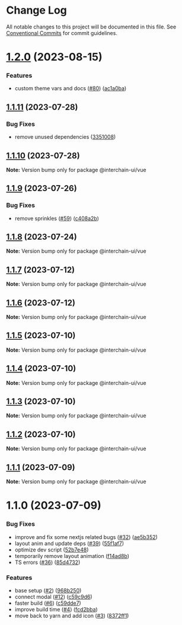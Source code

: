 # Change Log

All notable changes to this project will be documented in this file.
See [Conventional Commits](https://conventionalcommits.org) for commit guidelines.

# [1.2.0](https://github.com/cosmology-tech/interchain-ui/compare/@interchain-ui/vue@1.1.11...@interchain-ui/vue@1.2.0) (2023-08-15)

### Features

- custom theme vars and docs ([#80](https://github.com/cosmology-tech/interchain-ui/issues/80)) ([ac1a0ba](https://github.com/cosmology-tech/interchain-ui/commit/ac1a0ba57082fe3d6647c18e8107ab56047ef6e2))

## [1.1.11](https://github.com/cosmology-tech/interchain-ui/compare/@interchain-ui/vue@1.1.10...@interchain-ui/vue@1.1.11) (2023-07-28)

### Bug Fixes

- remove unused dependencies ([3351008](https://github.com/cosmology-tech/interchain-ui/commit/3351008f19901b6b5ef8c236f9ef5567e239a98f))

## [1.1.10](https://github.com/cosmology-tech/interchain-ui/compare/@interchain-ui/vue@1.1.9...@interchain-ui/vue@1.1.10) (2023-07-28)

**Note:** Version bump only for package @interchain-ui/vue

## [1.1.9](https://github.com/cosmology-tech/interchain-ui/compare/@interchain-ui/vue@1.1.8...@interchain-ui/vue@1.1.9) (2023-07-26)

### Bug Fixes

- remove sprinkles ([#59](https://github.com/cosmology-tech/interchain-ui/issues/59)) ([c408a2b](https://github.com/cosmology-tech/interchain-ui/commit/c408a2bb16e1b62440e825de938bf526e8397749))

## [1.1.8](https://github.com/cosmology-tech/interchain-ui/compare/@interchain-ui/vue@1.1.7...@interchain-ui/vue@1.1.8) (2023-07-24)

**Note:** Version bump only for package @interchain-ui/vue

## [1.1.7](https://github.com/cosmology-tech/interchain-ui/compare/@interchain-ui/vue@1.1.6...@interchain-ui/vue@1.1.7) (2023-07-12)

**Note:** Version bump only for package @interchain-ui/vue

## [1.1.6](https://github.com/cosmology-tech/interchain-ui/compare/@interchain-ui/vue@1.1.5...@interchain-ui/vue@1.1.6) (2023-07-12)

**Note:** Version bump only for package @interchain-ui/vue

## [1.1.5](https://github.com/cosmology-tech/interchain-ui/compare/@interchain-ui/vue@1.1.4...@interchain-ui/vue@1.1.5) (2023-07-10)

**Note:** Version bump only for package @interchain-ui/vue

## [1.1.4](https://github.com/cosmology-tech/interchain-ui/compare/@interchain-ui/vue@1.1.3...@interchain-ui/vue@1.1.4) (2023-07-10)

**Note:** Version bump only for package @interchain-ui/vue

## [1.1.3](https://github.com/cosmology-tech/interchain-ui/compare/@interchain-ui/vue@1.1.2...@interchain-ui/vue@1.1.3) (2023-07-10)

**Note:** Version bump only for package @interchain-ui/vue

## [1.1.2](https://github.com/cosmology-tech/interchain-ui/compare/@interchain-ui/vue@1.1.1...@interchain-ui/vue@1.1.2) (2023-07-10)

**Note:** Version bump only for package @interchain-ui/vue

## [1.1.1](https://github.com/cosmology-tech/interchain-ui/compare/@interchain-ui/vue@1.1.0...@interchain-ui/vue@1.1.1) (2023-07-09)

**Note:** Version bump only for package @interchain-ui/vue

# 1.1.0 (2023-07-09)

### Bug Fixes

- improve and fix some nextjs related bugs ([#32](https://github.com/cosmology-tech/interchain-ui/issues/32)) ([ae5b352](https://github.com/cosmology-tech/interchain-ui/commit/ae5b35247b1a2e12f956363761c56e00e1fb9818))
- layout anim and update deps ([#39](https://github.com/cosmology-tech/interchain-ui/issues/39)) ([55f1af7](https://github.com/cosmology-tech/interchain-ui/commit/55f1af7fb7428de1095863f8a79287859a629b6f))
- optimize dev script ([52b7e48](https://github.com/cosmology-tech/interchain-ui/commit/52b7e483579161bedce97ece68090c0a9b58e54c))
- temporarily remove layout animation ([f14ad8b](https://github.com/cosmology-tech/interchain-ui/commit/f14ad8b4702cb01c41d08988219dfc93f26ab8ae))
- TS errors ([#36](https://github.com/cosmology-tech/interchain-ui/issues/36)) ([85d4732](https://github.com/cosmology-tech/interchain-ui/commit/85d4732d735620416007084a345bc01ba8f42fd9))

### Features

- base setup ([#2](https://github.com/cosmology-tech/interchain-ui/issues/2)) ([968b250](https://github.com/cosmology-tech/interchain-ui/commit/968b250bbb2a8103ee2973f9f23722df505f0e40))
- connect modal ([#12](https://github.com/cosmology-tech/interchain-ui/issues/12)) ([c59c9d6](https://github.com/cosmology-tech/interchain-ui/commit/c59c9d69317751472d71916cc8608396ae801e33))
- faster build ([#6](https://github.com/cosmology-tech/interchain-ui/issues/6)) ([c59dde7](https://github.com/cosmology-tech/interchain-ui/commit/c59dde76b908f326695928b5cf09c822b51d26a6))
- improve build time ([#4](https://github.com/cosmology-tech/interchain-ui/issues/4)) ([fcd2bba](https://github.com/cosmology-tech/interchain-ui/commit/fcd2bbad4c66242cb7f38a75ae7aa9ade9e5a46d))
- move back to yarn and add icon ([#3](https://github.com/cosmology-tech/interchain-ui/issues/3)) ([8372ff1](https://github.com/cosmology-tech/interchain-ui/commit/8372ff1df66906850512b3948a146048361469f8))
